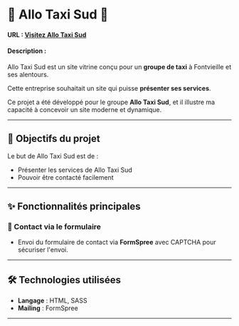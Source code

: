 # 📌 Allo Taxi Sud 🚖

#### URL : [Visitez Allo Taxi Sud](https://allotaxisud.webilys.fr/)

#### Description :

Allo Taxi Sud est un site vitrine conçu pour un **groupe de taxi** à Fontvieille et ses alentours. 


Cette entreprise souhaitait un site qui puisse **présenter ses services**. 

Ce projet a été développé pour le groupe **Allo Taxi Sud**, et il illustre ma capacité à concevoir un site moderne et dynamique.

---

## 🌟 Objectifs du projet

Le but de Allo Taxi Sud est de :  

- Présenter les services de Allo Taxi Sud
- Pouvoir être contacté facilement

---

## ✨ Fonctionnalités principales

### 📨 Contact via le formulaire
- Envoi du formulaire de contact via **FormSpree** avec CAPTCHA pour sécuriser l'envoi. 

---

## 🛠️ Technologies utilisées

- **Langage** : HTML, SASS 
- **Mailing** : FormSpree 

---
